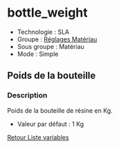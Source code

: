 # bottle_weight

* Technologie : SLA
* Groupe : [Réglages Matériau](../sla_printer/sla_parameters.md)
* Sous groupe : Matériau
* Mode : Simple

## Poids de la bouteille

### Description

Poids de la bouteille de résine en Kg.

* Valeur par défaut : 1 Kg

[Retour Liste variables](variable_list.md)
